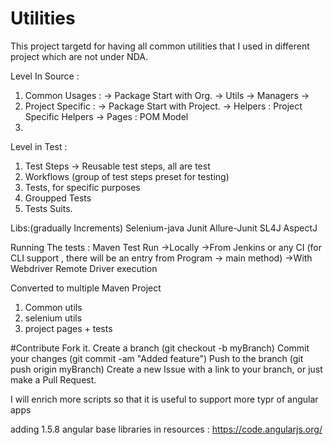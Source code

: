 # Utilities

This project targetd for having all common utilities that I used in different project which are not under NDA. 

Level In Source :
1. Common Usages : -> Package Start with Org.
    -> Utils
    -> Managers
    ->
2. Project Specific : -> Package Start with Project.
    -> Helpers : Project Specific Helpers
    -> Pages : POM Model
3.

Level in Test :
1. Test Steps -> Reusable test steps, all are test
2. Workflows (group of test steps preset for testing)
3. Tests, for specific purposes
4. Groupped Tests
5. Tests Suits.


Libs:(gradually Increments)
Selenium-java
Junit
Allure-Junit
SL4J
AspectJ

Running The tests :
Maven Test Run
    ->Locally
    ->From Jenkins or any CI (for CLI support , there will be an entry from Program -> main method)
    ->With Webdriver Remote Driver execution


Converted to multiple Maven Project
 1. Common utils
 2. selenium utils
 3. project pages + tests

#Contribute
Fork it.
Create a branch (git checkout -b myBranch)
Commit your changes (git commit -am "Added feature")
Push to the branch (git push origin myBranch)
Create a new Issue with a link to your branch, or just make a Pull Request.



I will enrich more scripts so that it is useful to support more typr of angular apps

adding 1.5.8 angular base libraries in resources :  https://code.angularjs.org/
